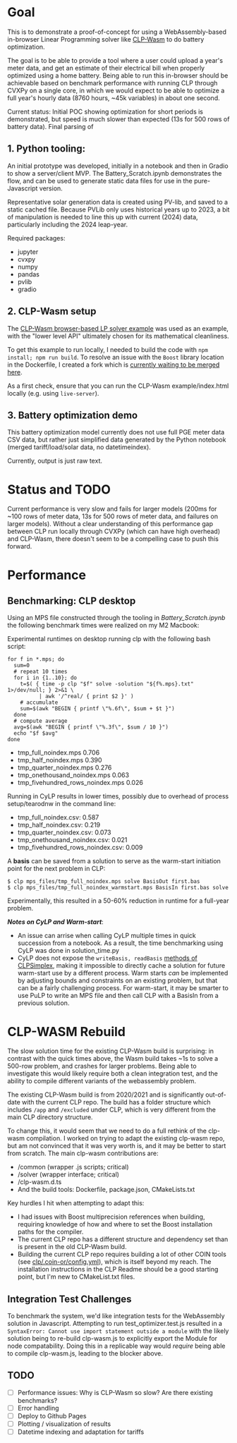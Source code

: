 # Goal

This is to demonstrate a proof-of-concept for using a WebAssembly-based in-browser Linear Programming solver like [CLP-Wasm](https://github.com/centrifuge/clp-wasm) to do battery optimization.

The goal is to be able to provide a tool where a user could upload a year's meter data, and get an estimate of their electrical bill when properly optimized using a home battery.  Being able to run this in-browser should be achievable based on benchmark performance with running CLP through CVXPy on a single core, in which we would expect to be able to optimize a full year's hourly data (8760 hours, ~45k variables) in about one second.

Current status: Initial POC showing optimization for short periods is demonstrated, but speed is much slower than expected (13s for 500 rows of battery data). Final parsing of 

## 1. Python tooling:
An initial prototype was developed, initially in a notebook and then in Gradio to show a server/client MVP.  The Battery_Scratch.ipynb demonstrates the flow, and can be used to generate static data files for use in the pure-Javascript version.

Representative solar generation data is created using PV-lib, and saved to a static cached file.  Because PVLib only uses historical years up to 2023, a bit of manipulation is needed to line this up with current (2024) data, particularly including the 2024 leap-year.

Required packages:
- jupyter
- cvxpy
- numpy
- pandas
- pvlib
- gradio


## 2. CLP-Wasm setup

The [CLP-Wasm browser-based LP solver example](https://centrifuge.github.io/clp-wasm/) was used as an example, with the "lower level API" ultimately chosen for its mathematical cleanliness.

To get this example to run locally, I needed to build the code with `npm install; npm run build`. To resolve an issue with the `Boost` library location in the Dockerfile, I created a fork which is [currently waiting to be merged here](https://github.com/emunsing/clp-wasm/tree/update_boost_version). 

As a first check, ensure that you can run the CLP-Wasm example/index.html locally (e.g. using `live-server`).

## 3. Battery optimization demo

This battery optimization model currently does not use full PGE meter data CSV data, but rather just simplified data generated by the Python notebook (merged tariff/load/solar data, no datetimeindex). 

Currently, output is just raw text.

# Status and TODO

Current performance is very slow and fails for larger models (200ms for ~100 rows of meter data, 13s for 500 rows of meter data, and failures on larger models). Without a clear understanding of this performance gap between CLP run locally through CVXPy (which can have high overhead) and CLP-Wasm, there doesn't seem to be a compelling case to push this forward.

# Performance

## Benchmarking: CLP desktop

Using an MPS file constructed through the tooling in *Battery_Scratch.ipynb* the following benchmark times were realized on my M2 Macbook:

Experimental runtimes on desktop running clp with the following bash script:

```
for f in *.mps; do
  sum=0
  # repeat 10 times
  for i in {1..10}; do
    t=$( { time -p clp "$f" solve -solution "${f%.mps}.txt" 1>/dev/null; } 2>&1 \
          | awk '/^real/ { print $2 }' )
    # accumulate
    sum=$(awk "BEGIN { printf \"%.6f\", $sum + $t }")
  done
  # compute average
  avg=$(awk "BEGIN { printf \"%.3f\", $sum / 10 }")
  echo "$f $avg"
done
```

- tmp_full_noindex.mps 0.706  
- tmp_half_noindex.mps 0.390  
- tmp_quarter_noindex.mps 0.276  
- tmp_onethousand_noindex.mps 0.063  
- tmp_fivehundred_rows_noindex.mps 0.026  

Running in CyLP results in lower times, possibly due to overhead of process setup/tearodnw in the command line:
- tmp_full_noindex.csv: 0.587
- tmp_half_noindex.csv: 0.219
- tmp_quarter_noindex.csv: 0.073
- tmp_onethousand_noindex.csv: 0.021
- tmp_fivehundred_rows_noindex.csv: 0.009

A **basis** can be saved from a solution to serve as the warm-start initiation point for the next problem in CLP:
```
$ clp mps_files/tmp_full_noindex.mps solve BasisOut first.bas
$ clp mps_files/tmp_full_noindex_warmstart.mps BasisIn first.bas solve
```

Experimentally, this resulted in a 50-60% reduction in runtime for a full-year problem.

***Notes on CyLP and Warm-start***: 
- An issue can arrise when calling CyLP multiple times in quick succession from a notebook.  As a result, the time benchmarking using CyLP was done in solution_time.py
- CyLP does not expose the `writeBasis, readBasis` [methods of CLPSimplex](https://www.coin-or.org/Doxygen/Clp/classClpSimplex.html#a64d5a2c1729f83ce00155871ef2e4368), making it impossible to directly cache a solution for future warm-start use by a different process. Warm starts *can* be implemented by adjusting bounds and constraints on an existing problem, but that can be a fairly challenging process.  For warm-start, it may be smarter to use PuLP to write an MPS file and then call CLP with a BasisIn from a previous solution.


# CLP-WASM Rebuild

The slow solution time for the existing CLP-Wasm build is surprising: in contrast with the quick times above, the Wasm build takes ~1s to solve a 500-row problem, and crashes for larger problems.  Being able to investigate this would likely require both a clean integration test, and the ability to compile different variants of the webassembly problem.

The existing CLP-Wasm build is from 2020/2021 and is significantly out-of-date with the current CLP repo.  The build has a folder structure which includes `/app` and `/excluded` under CLP, which is very different from the main CLP directory structure.  

To change this, it would seem that we need to do a full rethink of the clp-wasm compilation.  I worked on trying to adapt the existing clp-wasm repo, but am not convinced that it was very worth is, and it may be better to start from scratch.  The main clp-wasm contributions are:
- /common (wrapper .js scripts; critical)
- /solver (wrapper interface; critical)
- /clp-wasm.d.ts 
- And the build tools: Dockerfile, package.json, CMakeLists.txt

Key hurdles I hit when attempting to adapt this:
- I had issues with Boost multiprecision references when building, requiring knowledge of how and where to set the Boost installation paths for the compiler.
- The current CLP repo has a different structure and dependency set than is present in the old CLP-Wasm build.
- Building the current CLP repo requires building a lot of other COIN tools (see [clp/.coin-or/config.yml](https://github.com/coin-or/Clp/blob/master/.coin-or/config.yml)), which is itself beyond my reach.  The installation instructions in the CLP Readme should be a good starting point, but I'm new to CMakeList.txt files.

## Integration Test Challenges
To benchmark the system, we'd like integration tests for the WebAssembly solution in Javascript.  Attempting to run test_optimizer.test.js resulted in a `SyntaxError: Cannot use import statement outside a module` with the likely solution being to re-build clp-wasm.js to explicitly export the Module for node compatability.  Doing this in a replicable way would *require* being able to compile clp-wasm.js, leading to the blocker above.


## TODO

- [ ] Performance issues: Why is CLP-Wasm so slow? Are there existing benchmarks?
- [ ] Error handling
- [ ] Deploy to Github Pages
- [ ] Plotting / visualization of results
- [ ] Datetime indexing and adaptation for tariffs
